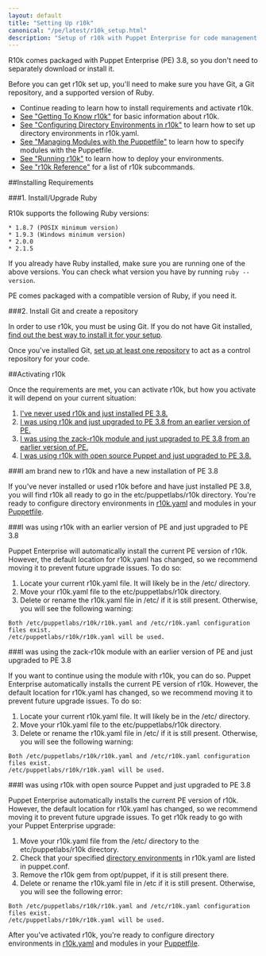 ```yaml
---
layout: default
title: "Setting Up r10k"
canonical: "/pe/latest/r10k_setup.html"
description: "Setup of r10k with Puppet Enterprise for code management."
---
```


[environ_dir]: /puppet/4.0/reference/environments_configuring.html
[r10kmod]: https://forge.puppetlabs.com/zack/r10k
[setup]: ./r10k_setup.html
[r10kyaml]: ./r10k_yaml.html
[puppetfile]: ./r10k_puppetfile.html
[running]: ./r10k_run.html
[reference]: ./r10k_reference.html
[r10kindex]: ./r10k.md


R10k comes packaged with Puppet Enterprise (PE) 3.8, so you don't need to separately download or install it. 

Before you can get r10k set up, you'll need to make sure you have Git, a Git repository, and a supported version of Ruby.

* Continue reading to learn how to install requirements and activate r10k.
* [See "Getting To Know r10k"][r10kindex] for basic information about r10k.
* [See "Configuring Directory Environments in r10k"][r10kyaml] to learn how to set up directory environments in r10k.yaml.
* [See "Managing Modules with the Puppetfile"][puppetfile] to learn how to specify modules with the Puppetfile.
* [See "Running r10k"][running] to learn how to deploy your environments.
* [See "r10k Reference"][reference] for a list of r10k subcommands.

##Installing Requirements

###1. Install/Upgrade Ruby

R10k supports the following Ruby versions:

    * 1.8.7 (POSIX minimum version)
    * 1.9.3 (Windows minimum version)
    * 2.0.0
    * 2.1.5

If you already have Ruby installed, make sure you are running one of the above versions. You can check what version you have by running `ruby --version`.

PE comes packaged with a compatible version of Ruby, if you need it.
 
###2. Install Git and create a repository

In order to use r10k, you must be using Git. If you do not have Git installed, [find out the best way to install it for your setup](http://git-scm.com/book/en/v2/Getting-Started-Installing-Git). 

Once you've installed Git, [set up at least one repository](http://git-scm.com/book/en/v2/Git-Basics-Getting-a-Git-Repository) to act as a control repository for your code.

##Activating r10k

Once the requirements are met, you can activate r10k, but how you activate it will depend on your current situation:

1. [I've never used r10k and just installed PE 3.8.]()
2. [I was using r10k and just upgraded to PE 3.8 from an earlier version of PE.]()
3. [I was using the zack-r10k module and just upgraded to PE 3.8 from an earlier version of PE.]()
4. [I was using r10k with open source Puppet and just upgraded to PE 3.8.]()

###I am brand new to r10k and have a new installation of PE 3.8

If you've never installed or used r10k before and have just installed PE 3.8, you will find r10k all ready to go in the etc/puppetlabs/r10k directory. You're ready to configure directory environments in [r10k.yaml][r10kyaml] and modules in your [Puppetfile][puppetfile].

###I was using r10k with an earlier version of PE and just upgraded to PE 3.8

Puppet Enterprise will automatically install the current PE version of r10k. However, the default location for r10k.yaml has changed, so we recommend moving it to prevent future upgrade issues. To do so:

1. Locate your current r10k.yaml file. It will likely be in the /etc/ directory.
2. Move your r10k.yaml file to the etc/puppetlabs/r10k directory.
3. Delete or rename the r10k.yaml file in /etc/ if it is still present. Otherwise, you will see the following warning:

  ~~~
  Both /etc/puppetlabs/r10k/r10k.yaml and /etc/r10k.yaml configuration files exist.
  /etc/puppetlabs/r10k/r10k.yaml will be used.
  ~~~

###I was using the zack-r10k module with an earlier version of PE and just upgraded to PE 3.8

If you want to continue using the module with r10k, you can do so. Puppet Enterprise automatically installs the current PE version of r10k. However, the default location for r10k.yaml has changed, so we recommend moving it to prevent future upgrade issues. To do so:

1. Locate your current r10k.yaml file. It will likely be in the /etc/ directory.
2. Move your r10k.yaml file to the etc/puppetlabs/r10k directory.
3. Delete or rename the r10k.yaml file in /etc/ if it is still present. Otherwise, you will see the following warning:

  ~~~
  Both /etc/puppetlabs/r10k/r10k.yaml and /etc/r10k.yaml configuration files exist.
  /etc/puppetlabs/r10k/r10k.yaml will be used.
  ~~~

###I was using r10k with open source Puppet and just upgraded to PE 3.8

Puppet Enterprise automatically installs the current PE version of r10k. However, the default location for r10k.yaml has changed, so we recommend moving it to prevent future upgrade issues. To get r10k ready to go with your Puppet Enterprise upgrade:

1. Move your r10k.yaml file from the /etc/ directory to the etc/puppetlabs/r10k directory.
2. Check that your specified [directory environments](environ_dir) in r10k.yaml are listed in puppet.conf.
3. Remove the r10k gem from opt/puppet, if it is still present there.
4. Delete or rename the r10k.yaml file in /etc if it is still present. Otherwise, you will see the following error:

  ~~~
  Both /etc/puppetlabs/r10k/r10k.yaml and /etc/r10k.yaml configuration files exist.
  /etc/puppetlabs/r10k/r10k.yaml will be used.
  ~~~
  

After you've activated r10k, you're ready to configure directory environments in [r10k.yaml][r10kyaml] and modules in your [Puppetfile][puppetfile].